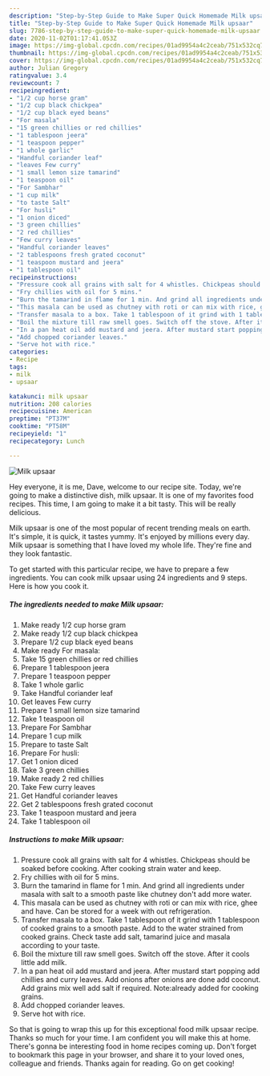 ```yaml
---
description: "Step-by-Step Guide to Make Super Quick Homemade Milk upsaar"
title: "Step-by-Step Guide to Make Super Quick Homemade Milk upsaar"
slug: 7786-step-by-step-guide-to-make-super-quick-homemade-milk-upsaar
date: 2020-11-02T01:17:41.053Z
image: https://img-global.cpcdn.com/recipes/01ad9954a4c2ceab/751x532cq70/milk-upsaar-recipe-main-photo.jpg
thumbnail: https://img-global.cpcdn.com/recipes/01ad9954a4c2ceab/751x532cq70/milk-upsaar-recipe-main-photo.jpg
cover: https://img-global.cpcdn.com/recipes/01ad9954a4c2ceab/751x532cq70/milk-upsaar-recipe-main-photo.jpg
author: Julian Gregory
ratingvalue: 3.4
reviewcount: 7
recipeingredient:
- "1/2 cup horse gram"
- "1/2 cup black chickpea"
- "1/2 cup black eyed beans"
- "For masala"
- "15 green chillies or red chillies"
- "1 tablespoon jeera"
- "1 teaspoon pepper"
- "1 whole garlic"
- "Handful coriander leaf"
- "leaves Few curry"
- "1 small lemon size tamarind"
- "1 teaspoon oil"
- "For Sambhar"
- "1 cup milk"
- "to taste Salt"
- "For husli"
- "1 onion diced"
- "3 green chillies"
- "2 red chillies"
- "Few curry leaves"
- "Handful coriander leaves"
- "2 tablespoons fresh grated coconut"
- "1 teaspoon mustard and jeera"
- "1 tablespoon oil"
recipeinstructions:
- "Pressure cook all grains with salt for 4 whistles. Chickpeas should be soaked before cooking. After cooking strain water and keep."
- "Fry chillies with oil for 5 mins."
- "Burn the tamarind in flame for 1 min. And grind all ingredients under masala with salt to a smooth paste like chutney don&#39;t add more water."
- "This masala can be used as chutney with roti or can mix with rice, ghee and have. Can be stored for a week with out refrigeration."
- "Transfer masala to a box. Take 1 tablespoon of it grind with 1 tablespoon of cooked grains to a smooth paste. Add to the water strained from cooked grains. Check taste add salt, tamarind juice and masala according to your taste."
- "Boil the mixture till raw smell goes. Switch off the stove. After it cools little add milk."
- "In a pan heat oil add mustard and jeera. After mustard start popping add chillies and curry leaves. Add onions after onions are done add coconut. Add grains mix well add salt if required. Note:already added for cooking grains."
- "Add chopped coriander leaves."
- "Serve hot with rice."
categories:
- Recipe
tags:
- milk
- upsaar

katakunci: milk upsaar 
nutrition: 208 calories
recipecuisine: American
preptime: "PT37M"
cooktime: "PT58M"
recipeyield: "1"
recipecategory: Lunch

---
```



![Milk upsaar](https://img-global.cpcdn.com/recipes/01ad9954a4c2ceab/751x532cq70/milk-upsaar-recipe-main-photo.jpg)

Hey everyone, it is me, Dave, welcome to our recipe site. Today, we're going to make a distinctive dish, milk upsaar. It is one of my favorites food recipes. This time, I am going to make it a bit tasty. This will be really delicious.

Milk upsaar is one of the most popular of recent trending meals on earth. It's simple, it is quick, it tastes yummy. It's enjoyed by millions every day. Milk upsaar is something that I have loved my whole life. They're fine and they look fantastic.




To get started with this particular recipe, we have to prepare a few ingredients. You can cook milk upsaar using 24 ingredients and 9 steps. Here is how you cook it.

<!--inarticleads1-->

##### The ingredients needed to make Milk upsaar:

1. Make ready 1/2 cup horse gram
1. Make ready 1/2 cup black chickpea
1. Prepare 1/2 cup black eyed beans
1. Make ready For masala:
1. Take 15 green chillies or red chillies
1. Prepare 1 tablespoon jeera
1. Prepare 1 teaspoon pepper
1. Take 1 whole garlic
1. Take Handful coriander leaf
1. Get leaves Few curry
1. Prepare 1 small lemon size tamarind
1. Take 1 teaspoon oil
1. Prepare For Sambhar
1. Prepare 1 cup milk
1. Prepare to taste Salt
1. Prepare For husli:
1. Get 1 onion diced
1. Take 3 green chillies
1. Make ready 2 red chillies
1. Take Few curry leaves
1. Get Handful coriander leaves
1. Get 2 tablespoons fresh grated coconut
1. Take 1 teaspoon mustard and jeera
1. Take 1 tablespoon oil




<!--inarticleads2-->

##### Instructions to make Milk upsaar:

1. Pressure cook all grains with salt for 4 whistles. Chickpeas should be soaked before cooking. After cooking strain water and keep.
1. Fry chillies with oil for 5 mins.
1. Burn the tamarind in flame for 1 min. And grind all ingredients under masala with salt to a smooth paste like chutney don&#39;t add more water.
1. This masala can be used as chutney with roti or can mix with rice, ghee and have. Can be stored for a week with out refrigeration.
1. Transfer masala to a box. Take 1 tablespoon of it grind with 1 tablespoon of cooked grains to a smooth paste. Add to the water strained from cooked grains. Check taste add salt, tamarind juice and masala according to your taste.
1. Boil the mixture till raw smell goes. Switch off the stove. After it cools little add milk.
1. In a pan heat oil add mustard and jeera. After mustard start popping add chillies and curry leaves. Add onions after onions are done add coconut. Add grains mix well add salt if required. Note:already added for cooking grains.
1. Add chopped coriander leaves.
1. Serve hot with rice.




So that is going to wrap this up for this exceptional food milk upsaar recipe. Thanks so much for your time. I am confident you will make this at home. There's gonna be interesting food in home recipes coming up. Don't forget to bookmark this page in your browser, and share it to your loved ones, colleague and friends. Thanks again for reading. Go on get cooking!
